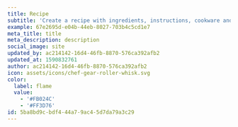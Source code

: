 ```yaml
---
title: Recipe
subtitle: 'Create a recipe with ingredients, instructions, cookware and nutrition.'
example: 67e2695d-e04b-44eb-8027-703b4c5cd1e7
meta_title: title
meta_description: description
social_image: site
updated_by: ac214142-16d4-46fb-8870-576ca392afb2
updated_at: 1590832761
author: ac214142-16d4-46fb-8870-576ca392afb2
icon: assets/icons/chef-gear-roller-whisk.svg
color:
  label: flame
  value:
    - '#FB024C'
    - '#FF3D76'
id: 5ba8bd9c-bdf4-44a7-9ac4-5d7da79a3c29
---
```

